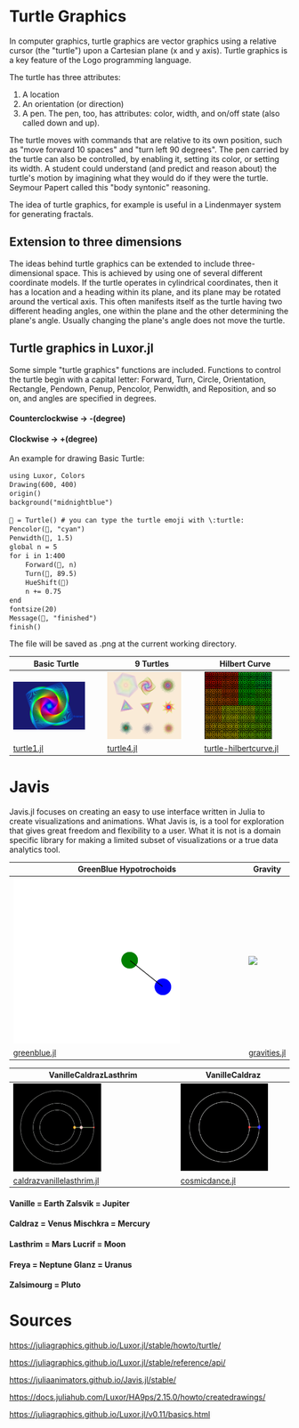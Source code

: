 # Turtle Graphics
In computer graphics, turtle graphics are vector graphics using a relative cursor (the "turtle") upon a Cartesian plane (x and y axis). Turtle graphics is a key feature of the Logo programming language.

The turtle has three attributes: 
1. A location
2. An orientation (or direction)
3. A pen. The pen, too, has attributes: color, width, and on/off state (also called down and up). 

The turtle moves with commands that are relative to its own position, such as "move forward 10 spaces" and "turn left 90 degrees". The pen carried by the turtle can also be controlled, by enabling it, setting its color, or setting its width. A student could understand (and predict and reason about) the turtle's motion by imagining what they would do if they were the turtle. Seymour Papert called this "body syntonic" reasoning. 

The idea of turtle graphics, for example is useful in a Lindenmayer system for generating fractals. 

## Extension to three dimensions
The ideas behind turtle graphics can be extended to include three-dimensional space. This is achieved by using one of several different coordinate models. If the turtle operates in cylindrical coordinates, then it has a location and a heading within its plane, and its plane may be rotated around the vertical axis. This often manifests itself as the turtle having two different heading angles, one within the plane and the other determining the plane's angle. Usually changing the plane's angle does not move the turtle. 

## Turtle graphics in Luxor.jl
Some simple "turtle graphics" functions are included. Functions to control the turtle begin with a capital letter: Forward, Turn, Circle, Orientation, Rectangle, Pendown, Penup, Pencolor, Penwidth, and Reposition, and so on, and angles are specified in degrees.

#### Counterclockwise -> -(degree)
#### Clockwise -> +(degree)

An example for drawing Basic Turtle:
```
using Luxor, Colors
Drawing(600, 400)
origin()
background("midnightblue")

🐢 = Turtle() # you can type the turtle emoji with \:turtle:
Pencolor(🐢, "cyan")
Penwidth(🐢, 1.5)
global n = 5
for i in 1:400
    Forward(🐢, n)
    Turn(🐢, 89.5)
    HueShift(🐢)
    n += 0.75
end
fontsize(20)
Message(🐢, "finished")
finish()
```
The file will be saved as .png at the current working directory.


| Basic Turtle | 9 Turtles | Hilbert Curve |
| ------------- | ------------- | ------------- |
| <img src="https://github.com/glanzkaiser/glanzshamzs/blob/main/Julia/images/turtle1.png" width="83%"> | <img src="https://github.com/glanzkaiser/glanzshamzs/blob/main/Julia/images/turtle2.png" width="83%"> | <img src="https://github.com/glanzkaiser/glanzshamzs/blob/main/Julia/images/turtle3.png" width="83%"> | 
| <a href="https://github.com/glanzkaiser/glanzshamzs/blob/main/Julia/Animations/turtle1.jl">turtle1.jl</a> | <a href="https://github.com/glanzkaiser/glanzshamzs/blob/main/Julia/Animations/turtle4.jl">turtle4.jl</a> | <a href="https://github.com/glanzkaiser/glanzshamzs/blob/main/Julia/Animations/turtle-hilbertcurve.jl">turtle-hilbertcurve.jl</a> | 

# Javis
Javis.jl focuses on creating an easy to use interface written in Julia to create visualizations and animations. What Javis is, is a tool for exploration that gives great freedom and flexibility to a user. What it is not is a domain specific library for making a limited subset of visualizations or a true data analytics tool.

|  GreenBlue Hypotrochoids | Gravity |
| ------------- | ------------- |
| <img src="https://github.com/glanzkaiser/glanzshamzs/blob/main/Julia/images/greenblue.gif" width="73%"> | <img src="https://github.com/glanzkaiser/glanzshamzs/blob/main/Julia/images/gravities.gif" width="73%"> | 
| <a href="https://github.com/glanzkaiser/glanzshamzs/blob/main/Julia/Animations/greenblue.jl">greenblue.jl</a> | <a href="https://github.com/glanzkaiser/glanzshamzs/blob/main/Julia/Animations/gravities.jl">gravities.jl</a> | 

| VanilleCaldrazLasthrim | VanilleCaldraz | 
| ------------- | ------------- | 
| <img src="https://github.com/glanzkaiser/glanzshamzs/blob/main/Julia/images/vcl_dance.gif" width="55%"> | <img src="https://github.com/glanzkaiser/glanzshamzs/blob/main/Julia/images/cosmic_dance2.gif" width="83%"> | 
| <a href="https://github.com/glanzkaiser/glanzshamzs/blob/main/Julia/Animations/caldrazvanillelasthrim.jl">caldrazvanillelasthrim.jl</a> | <a href="https://github.com/glanzkaiser/glanzshamzs/blob/main/Julia/Animations/cosmicdance.jl">cosmicdance.jl</a> | 

#### Vanille = Earth      Zalsvik = Jupiter
#### Caldraz = Venus      Mischkra = Mercury
#### Lasthrim = Mars      Lucrif = Moon
#### Freya = Neptune      Glanz = Uranus 
#### Zalsimourg = Pluto 

# Sources
https://juliagraphics.github.io/Luxor.jl/stable/howto/turtle/

https://juliagraphics.github.io/Luxor.jl/stable/reference/api/

https://juliaanimators.github.io/Javis.jl/stable/

https://docs.juliahub.com/Luxor/HA9ps/2.15.0/howto/createdrawings/

https://juliagraphics.github.io/Luxor.jl/v0.11/basics.html
